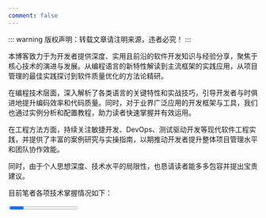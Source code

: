 ```yaml
---
comment: false
---
```

<script setup>
import {data} from './data/技能.data.js'
</script>

::: warning 版权声明：转载文章请注明来源，违者必究！
:::

本博客致力于为开发者提供深度、实用且前沿的软件开发知识与经验分享，聚焦于核心技术的演进与发展。从编程语言的新特性解读到主流框架的实践应用，从项目管理的最佳实践探讨到软件质量优化的方法论精研。

在编程技术层面，深入解析了各类语言的关键特性和实战技巧，引导开发者与时俱进地提升编码效率和代码质量。同时，对于业界广泛应用的开发框架与工具，我们也通过实例分析和配置教程，助力读者快速掌握并有效运用。

在工程方法方面，持续关注敏捷开发、DevOps、测试驱动开发等现代软件工程实践，并提供了丰富的案例研究与实操指南，以期推动开发者提升整体项目管理水平和团队协作效能。

同时，由于个人思想深度、技术水平的局限性，也恳请读者能多多包容并提出宝贵建议。

目前笔者各项技术掌握情况如下：

<div v-for="item in data">
  <Progress :label="item.text" :percent="item.percent" />
</div>
